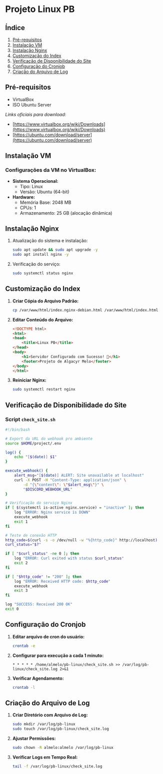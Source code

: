 # Projeto Linux PB

## Índice

1. [Pré-requisitos](#pre-requisitos)
2. [Instalação VM](#instalacao-vm)
3. [Instalação Nginx](#instalacao-nginx)
4. [Customização do Index](#custom-index)
5. [Verificação de Disponibilidade do Site](#verificacao-de-disponibilidade-do-site)
6. [Configuração do Cronjob](#config-cron)
7. [Criação do Arquivo de Log](#criacao-log)

## Pré-requisitos <a name="pre-requisitos"></a>

- VirtualBox
- ISO Ubuntu Server

_Links oficiais para download:_
- [https://www.virtualbox.org/wiki/Downloads](https://www.virtualbox.org/wiki/Downloads)
- [https://ubuntu.com/download/server](https://ubuntu.com/download/server)

## Instalação VM <a name="instalacao-vm"></a>

### Configurações da VM no VirtualBox:
- **Sistema Operacional:**
  - Tipo: Linux
  - Versão: Ubuntu (64-bit)
- **Hardware:**
  - Memória Base: 2048 MB
  - CPUs: 1
  - Armazenamento: 25 GB (alocação dinâmica)

## Instalação Nginx <a name="instalacao-nginx"></a>

1. Atualização do sistema e instalação:
    ```bash
    sudo apt update && sudo apt upgrade -y
    sudo apt install nginx -y
    ```

2. Verificação do serviço:
    ```bash
    sudo systemctl status nginx
    ```

## Customização do Index <a name="custom-index"></a>

1. **Criar Cópia do Arquivo Padrão:**
    ```bash
    cp /var/www/html/index.nginx-debian.html /var/www/html/index.html
    ```

2. **Editar Conteúdo do Arquivo:**
    ```html
    <!DOCTYPE html>
    <html>
    <head>
        <title>Linux PB</title>
    </head>
    <body>
        <h1>Servidor Configurado com Sucesso! 🐧</h1>
        <footer>Projeto de Algacyr Melo</footer>
    </body>
    </html>
    ```

3. **Reiniciar Nginx:**
    ```bash
    sudo systemctl restart nginx
    ```

## Verificação de Disponibilidade do Site <a name="verificacao-de-disponibilidade-do-site"></a>

### Script `check_site.sh`

```bash
#!/bin/bash

# Export da URL do webhook pro ambiente
source $HOME/project/.env

log() {
    echo "[$(date)] $1"
}

execute_webhook() {
    alert_msg="[$(date)] ALERT: Site unavailable at localhost"
    curl -X POST -H "Content-Type: application/json" \
        -d "{\"content\": \"$alert_msg\"}" \
        "$DISCORD_WEBHOOK_URL"
}

# Verificação do serviço Nginx
if [ $(systemctl is-active nginx.service) = "inactive" ]; then
    log "ERROR: Nginx service is DOWN"
    execute_webhook
    exit 1
fi

# Teste de conexão HTTP
http_code=$(curl -s -o /dev/null -w "%{http_code}" http://localhost)
curl_status="$?"

if [ "$curl_status" -ne 0 ]; then
    log "ERROR: Curl exited with status $curl_status"
    exit 2
fi

if [ "$http_code" != "200" ]; then
    log "ERROR: Received HTTP code: $http_code"
    execute_webhook
    exit 3
fi

log "SUCCESS: Received 200 OK"
exit 0
```

## Configuração do Cronjob <a name="config-cron"></a>

1. **Editar arquivo de cron do usuário:**
    ```bash
    crontab -e
    ```

2. **Configurar para execução a cada 1 minuto:**
    ```cron
    * * * * * /home/almelo/pb-linux/check_site.sh >> /var/log/pb-linux/check_site.log 2>&1
    ```

3. **Verificar Agendamento:**
    ```bash
    crontab -l
    ```

## Criação do Arquivo de Log <a name="criacao-log"></a>

1. **Criar Diretório com Arquivo de Log:**
    ```bash
    sudo mkdir /var/log/pb-linux
    sudo touch /var/log/pb-linux/check_site.log
    ```

2. **Ajustar Permissões:**
    ```bash
    sudo chown -R almelo:almelo /var/log/pb-linux
    ```

3. **Verificar Logs em Tempo Real:**
    ```bash
    tail -f /var/log/pb-linux/check_site.log
    ```

